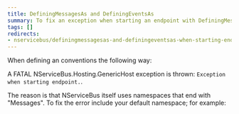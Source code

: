 ```yaml
---
title: DefiningMessagesAs and DefiningEventsAs
summary: To fix an exception when starting an endpoint with DefiningMessagesAs, include your default namespace.
tags: []
redirects:
- nservicebus/definingmessagesas-and-definingeventsas-when-starting-endpoint
---
```


When defining an conventions the following way:

<!-- import UnobtrusiveConventionsFaqError -->

A FATAL NServiceBus.Hosting.GenericHost exception is thrown: `Exception when starting endpoint.`.

The reason is that NServiceBus itself uses namespaces that end with "Messages". To fix the error include your default namespace; for example:


<!-- import UnobtrusiveConventionsFaqFix -->



